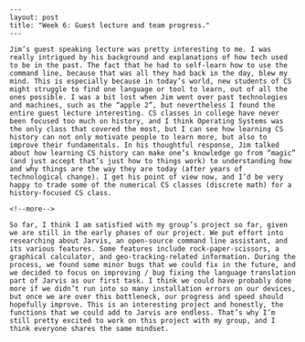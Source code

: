     ---
    layout: post
    title: "Week 6: Guest lecture and team progress."
    ---

    Jim’s guest speaking lecture was pretty interesting to me. I was really intrigued by his background and explanations of how tech used to be in the past. The fact that he had to self-learn how to use the command line, because that was all they had back in the day, blew my mind. This is especially because in today’s world, new students of CS might struggle to find one language or tool to learn, out of all the ones possible. I was a bit lost when Jim went over past technologies and machines, such as the “apple 2”, but nevertheless I found the entire guest lecture interesting. CS classes in college have never been focused too much on history, and I think Operating Systems was the only class that covered the most, but I can see how learning CS history can not only motivate people to learn more, but also to improve their fundamentals. In his thoughtful response, Jim talked about how learning CS history can make one’s knowledge go from “magic” (and just accept that’s just how to things work) to understanding how and why things are the way they are today (after years of technological change). I get his point of view now, and I’d be very happy to trade some of the numerical CS classes (discrete math) for a history-focused CS class.

    <!--more-->

    So far, I think I am satisfied with my group’s project so far, given we are still in the early phases of our project. We put effort into researching about Jarvis, an open-source command line assistant, and its various features. Some features include rock-paper-scissors, a graphical calculator, and geo-tracking-related information. During the process, we found some minor bugs that we could fix in the future, and we decided to focus on improving / bug fixing the language translation part of Jarvis as our first task. I think we could have probably done more if we didn’t run into so many installation errors on our devices, but once we are over this bottleneck, our progress and speed should hopefully improve. This is an interesting project and honestly, the functions that we could add to Jarvis are endless. That’s why I’m still pretty excited to work on this project with my group, and I think everyone shares the same mindset. 











